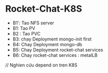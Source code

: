 # Rocket-Chat-K8S

- B1': Tao NFS server
- B1: Tao PV
- B2 : Tao PVC
- B3: chay Deployment mongo-init first
- B4: Chay Deployment mongo-db
- B5: Chay Deployment rocket-chat services
- B6: Chay rocket-chat services : metalLB

// Nghien cứu depend on tren K8S
